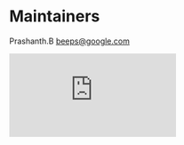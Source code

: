# Maintainers

Prashanth.B <beeps@google.com>


[![Analytics](https://kubernetes-site.appspot.com/UA-36037335-10/GitHub/cluster/addons/cluster-loadbalancing/MAINTAINERS.md?pixel)]()
